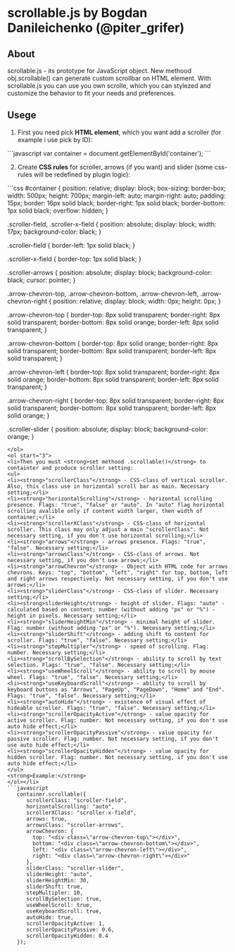 
# scrollable.js by Bogdan Danileichenko (@piter_grifer)

## About
scrollable.js - its prototype for JavaScript object.
New methood obj.scrollable() can generate custom scrollbar on HTML element.
With scrollable.js you can use you own scrolle, which you can stylezed and
customize the behavior to fit your needs and preferences.

## Usege
<ol start="1">
<li>First you need pick <strong>HTML element</strong>, which you want add a scroller (for example i use pick by ID):</li>
</ol>
```javascript
   var container = document.getElementById('container');
```
<ol start="2">
<li>Create <strong>CSS rules</strong> for scroller, arrows (if you want) and slider (some css-rules will be redefined by plugin logic):</li>
</ol>
```css
   #container {
     position: relative;
     display: block;
     box-sizing: border-box;
     width: 500px;
     height: 700px;
     margin-left: auto;
     margin-right: auto;
     padding: 15px;
     border: 16px solid black;
     border-right: 1px solid black;
     border-bottom: 1px solid black;
     overflow: hidden;
   }
   
   .scroller-field, .scroller-x-field {
     position: absolute;
     display: block;
     width: 17px;
     background-color: black;
   }
   
   .scroller-field {
     border-left: 1px solid black;
   }
   
   .scroller-x-field {
     border-top: 1px solid black;
   }
   
   .scroller-arrows {
     position: absolute;
     display: block;
     background-color: black;
     cursor: pointer;
   }
   
   .arrow-chevron-top,
   .arrow-chevron-bottom,
   .arrow-chevron-left,
   .arrow-chevron-right {
     position: relative;
     display: block;
     width: 0px;
     height: 0px;
   }
   
   .arrow-chevron-top {
     border-top: 8px solid transparent;
     border-right: 8px solid transparent;
     border-bottom: 8px solid orange;
     border-left: 8px solid transparent;
   }
   
   .arrow-chevron-bottom {
     border-top: 8px solid orange;
     border-right: 8px solid transparent;
     border-bottom: 8px solid transparent;
     border-left: 8px solid transparent;
   }
   
   .arrow-chevron-left {
     border-top: 8px solid transparent;
     border-right: 8px solid orange;
     border-bottom: 8px solid transparent;
     border-left: 8px solid transparent;
   }
   
   .arrow-chevron-right {
     border-top: 8px solid transparent;
     border-right: 8px solid transparent;
     border-bottom: 8px solid transparent;
     border-left: 8px solid orange;
   }
   
   .scroller-slider {
     position: absolute;
     display: block;
     background-color: orange;
   }
```
</ol>
<ol start="3">
<li>Then you must <strong>set methood .scrollable()</strong> to containter and produce scroller setting:
<ul>
<li><strong>"scrollerClass"</strong> - CSS-class of vertical scroller. Also, this class use in horizontal scroll bar as main. Necessary setting;</li>
<li><strong>"horizontalScrolling"</strong> - horizontal scrolling presence. Flags: "true", "false" or "auto". In "auto" flag horizontal scrolling avalible only if content width larger, then width of container;</li>
<li><strong>"scrollerXClass"</strong> - CSS-class of horizontal scroller. This class may only adjust a main "scrollerClass". Not necessary setting, if you don't use horizontal scrolling;</li>
<li><strong>"arrows"</strong> - arrows presence. Flags: "true", "false". Necessary setting;</li>
<li><strong>"arrowsClass"</strong> - CSS-class of arrows. Not necessary setting, if you don't use arrows;</li>
<li><strong>"arrowChevron"</strong> - Object with HTML code for arrows chevrons. Keys: "top", "bottom", "left", "right" for top, bottom, left and right arrows respectively. Not necessary setting, if you don't use arrows;</li>
<li><strong>"sliderClass"</strong> - CSS-class of slider. Necessary setting;</li>
<li><strong>sliderHeight</strong> - height of slider. Flags: "auto" - calculated based on content; number (without adding "px" or "%") - height in pixels. Necessary setting;</li>
<li><strong>"sliderHeightMin"</strong> - minimal height of slider. Flag: number (without adding "px" or "%"). Necessary setting;</li>
<li><strong>"sliderShift"</strong> - adding shift to content for scroller. Flags: "true", "false". Necessary setting;</li>
<li><strong>"stepMultipler"</strong> - speed of scrolling. Flag: number. Necessary setting;</li>
<li><strong>"scrollBySelection"</strong> - ability to scroll by text selection. Flags: "true", "false". Necessary setting;</li>
<li><strong>"useWheelScroll"</strong> - ability to scroll by mouse wheel. Flags: "true", "false". Necessary setting;</li>
<li><strong>"useKeyboardScroll"</strong> - ability to scroll by keyboard buttons as "Arrows", "PageUp", "PageDown", "Home" and "End". Flags: "true", "false". Necessary setting;</li>
<li><strong>"autoHide"</strong> - existence of visual effect of hideable scroller. Flags: "true", "false". Necessary setting;</li>
<li><strong>"scrollerOpacityActive"</strong> - value opacity for active scroller. Flag: number. Not necessary setting, if you don't use auto hide effect;</li>
<li><strong>"scrollerOpacityPassive"</strong> - value opacity for passive scroller. Flag: number. Not necessary setting, if you don't use auto hide effect;</li>
<li><strong>"scrollerOpacityHidden"</strong> - value opacity for hidden scroller. Flag: number. Not necessary setting, if you don't use auto hide effect;</li>
</ul>
<strong>Example:</strong>
</ol></li>
```javascript   
   container.scrollable({
      scrollerClass: "scroller-field",
      horizontalScrolling: "auto",
      scrollerXClass: "scroller-x-field",
      arrows: true,
      arrowsClass: "scroller-arrows",
      arrowChevron: {
        top: "<div class=\"arrow-chevron-top\"></div>",
        bottom: "<div class=\"arrow-chevron-bottom\"></div>",
        left: "<div class=\"arrow-chevron-left\"></div>",
        right: "<div class=\"arrow-chevron-right\"></div>"
      },
      sliderClass: "scroller-slider",
      sliderHeight: "auto",
      sliderHeightMin: 30,
      sliderShift: true,
      stepMultipler: 10,
      scrollBySelection: true,
      useWheelScroll: true,
      useKeyboardScroll: true,
      autoHide: true,
      scrollerOpacityActive: 1,
      scrollerOpacityPassive: 0.6,
      scrollerOpacityHidden: 0.4
   });
```
